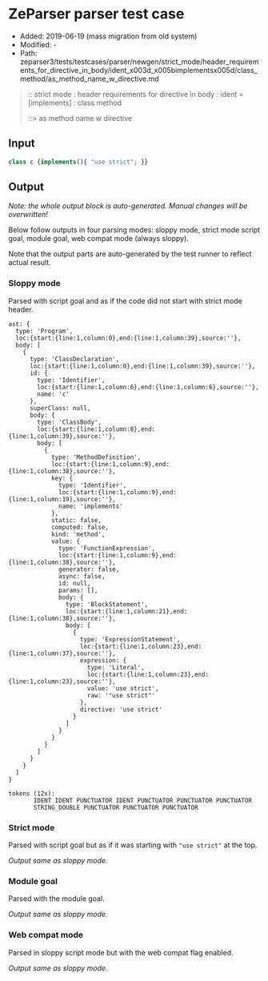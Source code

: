 # ZeParser parser test case

- Added: 2019-06-19 (mass migration from old system)
- Modified: -
- Path: zeparser3/tests/testcases/parser/newgen/strict_mode/header_requirements_for_directive_in_body/ident_x003d_x005bimplementsx005d/class_method/as_method_name_w_directive.md

> :: strict mode : header requirements for directive in body : ident = [implements] : class method
>
> ::> as method name w directive

## Input

`````js
class c {implements(){ "use strict"; }}
`````

## Output

_Note: the whole output block is auto-generated. Manual changes will be overwritten!_

Below follow outputs in four parsing modes: sloppy mode, strict mode script goal, module goal, web compat mode (always sloppy).

Note that the output parts are auto-generated by the test runner to reflect actual result.

### Sloppy mode

Parsed with script goal and as if the code did not start with strict mode header.

`````
ast: {
  type: 'Program',
  loc:{start:{line:1,column:0},end:{line:1,column:39},source:''},
  body: [
    {
      type: 'ClassDeclaration',
      loc:{start:{line:1,column:0},end:{line:1,column:39},source:''},
      id: {
        type: 'Identifier',
        loc:{start:{line:1,column:6},end:{line:1,column:6},source:''},
        name: 'c'
      },
      superClass: null,
      body: {
        type: 'ClassBody',
        loc:{start:{line:1,column:8},end:{line:1,column:39},source:''},
        body: [
          {
            type: 'MethodDefinition',
            loc:{start:{line:1,column:9},end:{line:1,column:38},source:''},
            key: {
              type: 'Identifier',
              loc:{start:{line:1,column:9},end:{line:1,column:19},source:''},
              name: 'implements'
            },
            static: false,
            computed: false,
            kind: 'method',
            value: {
              type: 'FunctionExpression',
              loc:{start:{line:1,column:9},end:{line:1,column:38},source:''},
              generator: false,
              async: false,
              id: null,
              params: [],
              body: {
                type: 'BlockStatement',
                loc:{start:{line:1,column:21},end:{line:1,column:38},source:''},
                body: [
                  {
                    type: 'ExpressionStatement',
                    loc:{start:{line:1,column:23},end:{line:1,column:37},source:''},
                    expression: {
                      type: 'Literal',
                      loc:{start:{line:1,column:23},end:{line:1,column:23},source:''},
                      value: 'use strict',
                      raw: '"use strict"'
                    },
                    directive: 'use strict'
                  }
                ]
              }
            }
          }
        ]
      }
    }
  ]
}

tokens (12x):
       IDENT IDENT PUNCTUATOR IDENT PUNCTUATOR PUNCTUATOR PUNCTUATOR
       STRING_DOUBLE PUNCTUATOR PUNCTUATOR PUNCTUATOR
`````

### Strict mode

Parsed with script goal but as if it was starting with `"use strict"` at the top.

_Output same as sloppy mode._

### Module goal

Parsed with the module goal.

_Output same as sloppy mode._

### Web compat mode

Parsed in sloppy script mode but with the web compat flag enabled.

_Output same as sloppy mode._
